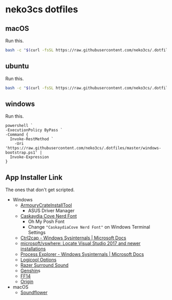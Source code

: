 # neko3cs dotfiles

## macOS

Run this.

```sh
bash -c "$(curl -fsSL https://raw.githubusercontent.com/neko3cs/.dotfiles/master/macOS-bootstrap.sh)"
```

## ubuntu

Run this.

```sh
bash -c "$(curl -fsSL https://raw.githubusercontent.com/neko3cs/.dotfiles/master/ubuntu-bootstrap.sh)"
```

## windows

Run this.

```pwsh
powershell `
-ExecutionPolicy ByPass `
-Command {
  Invoke-RestMethod `
    -Uri 'https://raw.githubusercontent.com/neko3cs/.dotfiles/master/windows-bootstrap.ps1' |
  Invoke-Expression
}
```

## App Installer Link

The ones that don't get scripted.

- Windows
  - [ArmouryCrateInstallTool](https://www.asus.com/supportonly/Armoury%20Crate/HelpDesk_Download/)
    - ASUS Driver Manager
  - [Caskaydia Cove Nerd Font](https://www.nerdfonts.com/font-downloads)
    - Oh My Posh Font
    - Change `"CaskaydiaCove Nerd Font"` on Windows Terminal Settings
  - [Ctrl2cap - Windows Sysinternals | Microsoft Docs](https://docs.microsoft.com/en-us/sysinternals/downloads/ctrl2cap)
  - [microsoft/vswhere: Locate Visual Studio 2017 and newer installations](https://github.com/microsoft/vswhere)
  - [Process Explorer - Windows Sysinternals | Microsoft Docs](https://docs.microsoft.com/ja-jp/sysinternals/downloads/process-explorer)
  - [Logicool Options](https://www.logicool.co.jp/ja-jp/product/options)
  - [Razer Surround Sound](https://www2.razer.com/jp-jp/7.1-surround-sound)
  - [Genshin](https://genshin.mihoyo.com/ja/download)s
  - [FF14](https://www.finalfantasyxiv.com/freetrial/download/)
  - [Origin](https://www.origin.com/jpn/ja-jp/store/download)
- macOS
  - [Soundflower](https://github.com/mattingalls/Soundflower)
